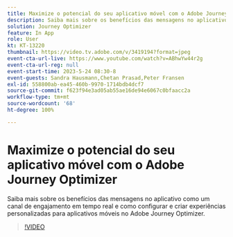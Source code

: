 ```yaml
---
title: Maximize o potencial do seu aplicativo móvel com o Adobe Journey Optimizer
description: Saiba mais sobre os benefícios das mensagens no aplicativo como um canal de engajamento em tempo real e como configurar e criar experiências personalizadas para aplicativos móveis no Adobe Journey Optimizer.
solution: Journey Optimizer
feature: In App
role: User
kt: KT-13220
thumbnail: https://video.tv.adobe.com/v/3419194?format=jpeg
event-cta-url-live: https://www.youtube.com/watch?v=ABhwYw44r2g
event-cta-url-reg: null
event-start-time: 2023-5-24 08:30-8
event-guests: Sandra Hausmann,Chetan Prasad,Peter Fransen
exl-id: 558800ab-ea45-460b-9970-1714bdb4dcf7
source-git-commit: f623f94e3ad05ab55ae16de94e6067c0bfaacc2a
workflow-type: tm+mt
source-wordcount: '68'
ht-degree: 100%

---
```


# Maximize o potencial do seu aplicativo móvel com o Adobe Journey Optimizer

Saiba mais sobre os benefícios das mensagens no aplicativo como um canal de engajamento em tempo real e como configurar e criar experiências personalizadas para aplicativos móveis no Adobe Journey Optimizer.

>[!VIDEO](https://video.tv.adobe.com/v/3419194/?quality=12&learn=on)


